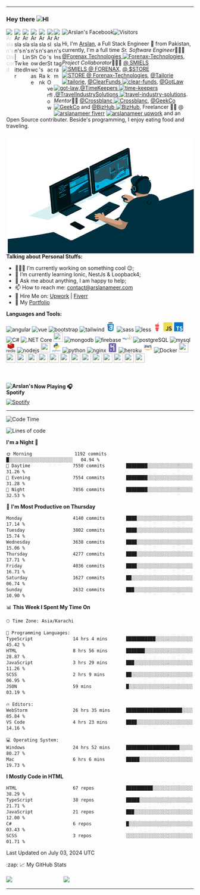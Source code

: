 <hr/>

### Hey there <img src="https://media.giphy.com/media/hvRJCLFzcasrR4ia7z/giphy.gif" width="25px" height="25px" alt="HI">
<a href="https://discord.gg/ArslanAmeer#5079" style="color: #ccc">
  <img align="left" alt="Arslan's Discord" style="color: #ccc" width="22px" src="https://cdn.worldvectorlogo.com/logos/discord.svg" />
</a>
<a href="https://twitter.com/ThELeGenD_Says">
  <img align="left" alt="Arslan's | Twitter" width="22px" src="https://cdn-icons-png.flaticon.com/512/124/124021.png" />
</a>
<a href="https://www.linkedin.com/in/arslanameer/">
  <img align="left" alt="Arslan's LinkedIn" width="22px" src="https://cdn.worldvectorlogo.com/logos/linkedin-icon-2.svg" />
</a>
<a href="https://www.showwcase.com/arslanameer">
  <img align="left" alt="Arslan's Showwcase" width="22px" src="https://images.crunchbase.com/image/upload/c_pad,h_256,w_256,f_auto,q_auto:eco,dpr_1/jx4jznjkforzn6euhepo" />
</a>
<a href="https://profile.codersrank.io/user/arslanameer">
  <img align="left" alt="Arslan's Coder's Rank" width="22px" src="https://seeklogo.com/images/C/codersrank-logo-31F4344B52-seeklogo.com.png" />
</a>
<a href="https://stackoverflow.com/users/9195105/arslan-ameer">
  <img align="left" alt="Arslan's Stack Overflow" width="18px" src="https://cdn.worldvectorlogo.com/logos/stack-overflow.svg" />
</a>
<a href="https://www.instagram.com/lk2712/">
  <img align="left" alt="Arslan's Instagram" width="22px" src="https://cdn.worldvectorlogo.com/logos/instagram-2016-5.svg" />
</a>
<a href="https://www.facebook.com/arslanameer2712">
  <img align="left" alt="Arslan's Facebook" height="22px" src="https://cdn.worldvectorlogo.com/logos/facebook-4.svg" />
</a>

![Visitors](https://api.visitorbadge.io/api/visitors?path=ArslanAmeer&label=Visits&labelColor=%23003140&countColor=%2300b2df&style=flat&labelStyle=none)
<br />

Hi, I'm [Arslan](https://www.arslanameer.com), a Full Stack Engineer 🚀 from Pakistan, currently, I'm a full time *Sr. Software Engineer*🧑🏻‍💻 [@Forenax Technologies <img src="https://avatars.githubusercontent.com/u/73475809?s=200&v=4" alt="Forenax-Technologies" width="16" height="16" />](https://github.com/Synares),  *Project Collaborator*👷🏻‍♂️  [@ SMIELS <img src="https://uploads-ssl.webflow.com/6103f89469b8fb6b7732fae6/610417bbfecae2dd26f35c17_favicon-32x32.png" alt="SMIELS @ FORENAX" width="16" height="16" />](https://www.smiels.com/), [@ $STORE <img src="https://avatars.githubusercontent.com/u/28670019?s=200&v=4" alt="STORE @ Forenax-Technologies" width="16" height="16" />](https://github.com/storecloudproject),  [@Tailorie <img src="https://avatars.githubusercontent.com/u/64091180?s=200&v=4" alt="tailorie" width="16" height="16" />](https://github.com/Tailorie), [@ClearFunds <img src="https://avatars.githubusercontent.com/u/72493713?s=200&v=4" alt="clear-funds" width="16" height="16" />](https://github.com/Clear-Funds), [@GotLaw <img src="https://avatars.githubusercontent.com/u/17888777?s=200&v=4" alt="got-law" width="16" height="16" />](https://github.com/GotLaw),[@TimeKeepers <img src="https://avatars.githubusercontent.com/u/8051294?s=200&v=4" alt="time-keepers" width="16" height="16">](https://github.com/TierOneTimekeepers),[@TravelIndustrySolutions <img src="https://avatars.githubusercontent.com/u/122027756?s=200&v=4" alt="travel-industry-solutions" width="16" height="16">](https://github.com/Travel-Industry-Solutions).
*Mentor*🕵🏻 [@Crossblanc <img src="https://avatars.githubusercontent.com/u/77790485?s=200&v=4" alt="Crossblanc" width="16" height="16" />](https://github.com/crossblanc), [@GeekCo <img src="https://avatars.githubusercontent.com/u/70113728?s=200&v=4" alt="GeekCo" width="16" height="16" />](https://github.com/Geeky-Coder-Co) and [@BizHub <img src="https://avatars.githubusercontent.com/u/67561117?s=200&v=4" alt="BizHub" width="16" height="16" />](https://github.com/Bizhub-Guyana), Freelancer 🥷🏼 @ [<img src="https://cdn.worldvectorlogo.com/logos/fiverr-1.svg" alt="arslanameer fiverr" width="16" height="16" />](https://www.fiverr.com/arslanameer) [<img src="https://cdn.worldvectorlogo.com/logos/upwork-1.svg" alt="arslanameer upwork" width="16" height="16" />](https://www.upwork.com/freelancers/~01aefe84e469a7841a) and an Open Source contributer. Beside's programming, I enjoy eating food and traveling.

  <img align="right" alt="GIF" src="https://github.com/ArslanAmeer/ArslanAmeer/blob/master/assets/arslan-coding.gif" width="500" height="320" />

**Talking about Personal Stuffs:**

- 👨🏽‍💻 I’m currently working on something cool :wink:;
- 🌱 I’m currently learning Ionic, NestJs & Loopback4; 
- 💬 Ask me about anything, I am happy to help;
- 📫 How to reach me: [contact@arslanameer.com](contact@arslanameer.com)
- 🧞 Hire Me on: [Upwork](https://www.upwork.com/freelancers/arslanameer) | [Fiverr](https://www.fiverr.com/arslanameer)
- 📝 My [Portfolio](https://www.arslanameer.com/)

**Languages and Tools:**  


<p align="left">
<img src="https://cdn.worldvectorlogo.com/logos/angular-icon-1.svg" alt="angular" width="25" height="25" />
<img src="https://cdn.worldvectorlogo.com/logos/vue-9.svg" alt="vue" width="23" height="23" />
<img src="https://cdn.worldvectorlogo.com/logos/bootstrap-5-1.svg" alt="bootstrap" width="25" height="25" />
<img src="https://user-images.githubusercontent.com/25181517/202896760-337261ed-ee92-4979-84c4-d4b829c7355d.png" alt="tailwind" width="25" height="25" />
<img src="https://raw.githubusercontent.com/devicons/devicon/master/icons/css3/css3-original-wordmark.svg" alt="css3" width="25" height="25" />
<img src="https://cdn.worldvectorlogo.com/logos/sass-1.svg" alt="sass" width="25" height="25" />
<img src="https://cdn.worldvectorlogo.com/logos/less.svg" alt="less" width="25" height="25" />
<img src="https://raw.githubusercontent.com/devicons/devicon/master/icons/gulp/gulp-plain.svg" alt="gulp" width="25" height="25" />
<img src="https://raw.githubusercontent.com/devicons/devicon/master/icons/javascript/javascript-original.svg" alt="javascript" width="25" height="25" />
<img src="https://raw.githubusercontent.com/devicons/devicon/master/icons/typescript/typescript-original.svg" alt="typescript" width="25" height="25" />
<img src="https://user-images.githubusercontent.com/25181517/121405384-444d7300-c95d-11eb-959f-913020d3bf90.png" alt="C#" width="25" height="25" />
<img src="https://cdn.worldvectorlogo.com/logos/dot-net-core-7.svg" alt=".NET Core" width="25" height="25" />
<img src="https://cdn.worldvectorlogo.com/logos/nodejs-icon.svg" height="25" width="25">
<img src="https://cdn.worldvectorlogo.com/logos/mongodb-icon-1.svg" alt="mongodb" width="25" height="25" />
<img src="https://user-images.githubusercontent.com/25181517/189716855-2c69ca7a-5149-4647-936d-780610911353.png" alt="firebase" width="25" height="25" />
<img src="https://raw.githubusercontent.com/devicons/devicon/master/icons/mysql/mysql-original-wordmark.svg" alt="mysql" width="25" height="25" />
<img src="https://user-images.githubusercontent.com/25181517/117208740-bfb78400-adf5-11eb-97bb-09072b6bedfc.png" alt="postgreSQL" width="25" height="25" />
<img src="https://banner2.cleanpng.com/20180817/csy/kisspng-microsoft-sql-server-microsoft-corporation-sql-ser-5b7663e3cd2565.5939753015344854758403.jpg" alt="mysql" width="25" height="25" />
<img src="https://raw.githubusercontent.com/devicons/devicon/master/icons/redis/redis-original-wordmark.svg" alt="redis" width="25" height="25" />
<img src="https://cdn.worldvectorlogo.com/logos/nodejs-1.svg" alt="nodejs" width="25" height="25" />
<img src="https://cdn.worldvectorlogo.com/logos/c.svg" width="25" height="25" >
<img src="https://raw.githubusercontent.com/devicons/devicon/master/icons/python/python-original-wordmark.svg" alt="python" width="25" height="25" />
<img src="https://cdn.worldvectorlogo.com/logos/django.svg" alt="python" width="25" height="25" />
<img src="https://cdn.worldvectorlogo.com/logos/nginx-1.svg" alt="nginx" width="25" height="25" />
<img src="https://raw.githubusercontent.com/devicons/devicon/master/icons/heroku/heroku-plain.svg" alt="heroku" width="25" height="25" />
<img src="https://cdn.worldvectorlogo.com/logos/netlify.svg" alt="heroku" width="25" height="25" />
<img src="https://raw.githubusercontent.com/github/explore/80688e429a7d4ef2fca1e82350fe8e3517d3494d/topics/aws/aws.png" alt="aws" width="25" height="25" />
<img src="https://cdn.worldvectorlogo.com/logos/docker.svg" alt="Docker" width="25" height="25" />
<img src="https://cdn.worldvectorlogo.com/logos/git-icon.svg" width="25" height="25" >
<img src="https://cdn.worldvectorlogo.com/logos/photoshop-cc-6.svg" width="25" height="25" >
  <img src="https://cdn.worldvectorlogo.com/logos/adobe-illustrator-cc-2019.svg" width="25" height="25" >
  <img src="https://cdn.worldvectorlogo.com/logos/adobe-xd.svg" width="25" height="25" >
  <img src="https://cdn.worldvectorlogo.com/logos/invision.svg" width="25" height="25" >
  <img src="https://cdn.worldvectorlogo.com/logos/jira-1.svg" width="25" height="25" >
  <img src="https://cdn.worldvectorlogo.com/logos/trello.svg" width="25" height="25" >
  <img src="https://cdn.worldvectorlogo.com/logos/visual-studio-2013.svg" width="25" height="25" >
  <img src="https://cdn.worldvectorlogo.com/logos/visual-studio-code-1.svg" width="25" height="25" >
  <img src="https://cdn.worldvectorlogo.com/logos/webstorm-icon.svg" width="25" height="25" >
  <img src="https://cdn.worldvectorlogo.com/logos/resharperc-icon.svg" width="25" height="25" >
  <img src="https://cdn.worldvectorlogo.com/logos/github-icon.svg" width="25" height="25" >
  <img src="https://cdn.worldvectorlogo.com/logos/bitbucket-icon.svg" width="25" height="25" >
  <img src="https://cdn.worldvectorlogo.com/logos/gitlab.svg" width="25" height="25" >
</p>

<br />

#### <img align="left" alt="Arslan's Spotify" width="75px" src="https://cdn.worldvectorlogo.com/logos/spotify-logo-with-text-1.svg"/> Now Playing 🎧 

[![Spotify](https://spotify-play.arslanameer.vercel.app/api/spotify)](https://open.spotify.com/user/mqjqw4pv2745llonloqsqlijc?si=wlRAdEdEQ5aPabN4e_KJXQ)


<hr/>

<!--START_SECTION:waka-->
![Code Time](http://img.shields.io/badge/Code%20Time-3%2C812%20hrs%2012%20mins-blue)

![Lines of code](https://img.shields.io/badge/From%20Hello%20World%20I%27ve%20Written-35.6%20million%20lines%20of%20code-blue)

**I'm a Night 🦉** 

```text
🌞 Morning                1192 commits        █░░░░░░░░░░░░░░░░░░░░░░░░   04.94 % 
🌆 Daytime                7550 commits        ████████░░░░░░░░░░░░░░░░░   31.26 % 
🌃 Evening                7554 commits        ████████░░░░░░░░░░░░░░░░░   31.28 % 
🌙 Night                  7856 commits        ████████░░░░░░░░░░░░░░░░░   32.53 % 
```
📅 **I'm Most Productive on Thursday** 

```text
Monday                   4140 commits        ████░░░░░░░░░░░░░░░░░░░░░   17.14 % 
Tuesday                  3802 commits        ████░░░░░░░░░░░░░░░░░░░░░   15.74 % 
Wednesday                3638 commits        ████░░░░░░░░░░░░░░░░░░░░░   15.06 % 
Thursday                 4277 commits        ████░░░░░░░░░░░░░░░░░░░░░   17.71 % 
Friday                   4036 commits        ████░░░░░░░░░░░░░░░░░░░░░   16.71 % 
Saturday                 1627 commits        ██░░░░░░░░░░░░░░░░░░░░░░░   06.74 % 
Sunday                   2632 commits        ███░░░░░░░░░░░░░░░░░░░░░░   10.90 % 
```


📊 **This Week I Spent My Time On** 

```text
🕑︎ Time Zone: Asia/Karachi

💬 Programming Languages: 
TypeScript               14 hrs 4 mins       ███████████░░░░░░░░░░░░░░   45.42 % 
HTML                     8 hrs 56 mins       ███████░░░░░░░░░░░░░░░░░░   28.87 % 
JavaScript               3 hrs 29 mins       ███░░░░░░░░░░░░░░░░░░░░░░   11.26 % 
SCSS                     2 hrs 9 mins        ██░░░░░░░░░░░░░░░░░░░░░░░   06.95 % 
JSON                     59 mins             █░░░░░░░░░░░░░░░░░░░░░░░░   03.19 % 

🔥 Editors: 
WebStorm                 26 hrs 35 mins      █████████████████████░░░░   85.84 % 
VS Code                  4 hrs 23 mins       ████░░░░░░░░░░░░░░░░░░░░░   14.16 % 

💻 Operating System: 
Windows                  24 hrs 52 mins      ████████████████████░░░░░   80.27 % 
Mac                      6 hrs 6 mins        █████░░░░░░░░░░░░░░░░░░░░   19.73 % 
```

**I Mostly Code in HTML** 

```text
HTML                     67 repos            ██████████░░░░░░░░░░░░░░░   38.29 % 
TypeScript               38 repos            █████░░░░░░░░░░░░░░░░░░░░   21.71 % 
JavaScript               21 repos            ███░░░░░░░░░░░░░░░░░░░░░░   12.00 % 
C#                       6 repos             █░░░░░░░░░░░░░░░░░░░░░░░░   03.43 % 
SCSS                     3 repos             ░░░░░░░░░░░░░░░░░░░░░░░░░   01.71 % 
```




 Last Updated on July 03, 2024 UTC
<!--END_SECTION:waka-->

<!-- 🚧 **My Todoist Stats:** -->
<!-- TODO-IST:START -->
<!-- TODO-IST:END -->
  <summary>:zap: 📈 My GitHub Stats</summary>
  <br>
   
   <div>
<a href="https://arslanameer.com" target="_blank"><img src="https://github-readme-stats.vercel.app/api?username=ArslanAmeer&count_private=true&show_icons=true&theme=dark&hide_border=true" width="350" align="right" /></a>
<a href="https://arslanameer.com" target="_blank"><img src="https://streak-stats.demolab.com?user=arslanameer&theme=dark&hide_border=true&date_format=M%20j%5B%2C%20Y%5D" width="350" /></a>
</div>
<!--   [![Arslan GitHub Streak](https://arslan-github-streaks.herokuapp.com?user=arslanameer&theme=dark&date_format=M%20j%5B%2C%20Y%5D)]() -->

<hr/>

